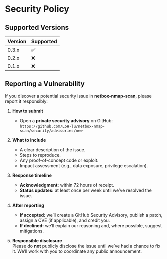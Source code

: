 # Security Policy

## Supported Versions

| Version | Supported          |
| ------- | ------------------ |
| 0.3.x   | :white_check_mark: |
| 0.2.x   | :x:                |
| 0.1.x   | :x:                |

## Reporting a Vulnerability

If you discover a potential security issue in **netbox-nmap-scan**, please report it responsibly:

1. **How to submit**  
   - Open a **private security advisory** on GitHub:  
     `https://github.com/LoH-lu/netbox-nmap-scan/security/advisories/new`

2. **What to include**  
   - A clear description of the issue.  
   - Steps to reproduce.  
   - Any proof-of-concept code or exploit.  
   - Impact assessment (e.g., data exposure, privilege escalation).

3. **Response timeline**  
   - **Acknowledgment:** within 72 hours of receipt.  
   - **Status updates:** at least once per week until we’ve resolved the issue.

4. **After reporting**  
   - **If accepted:** we’ll create a GitHub Security Advisory, publish a patch, assign a CVE (if applicable), and credit you.  
   - **If declined:** we’ll explain our reasoning and, where possible, suggest mitigations.

5. **Responsible disclosure**  
   Please do **not** publicly disclose the issue until we’ve had a chance to fix it. We’ll work with you to coordinate any public announcement.
